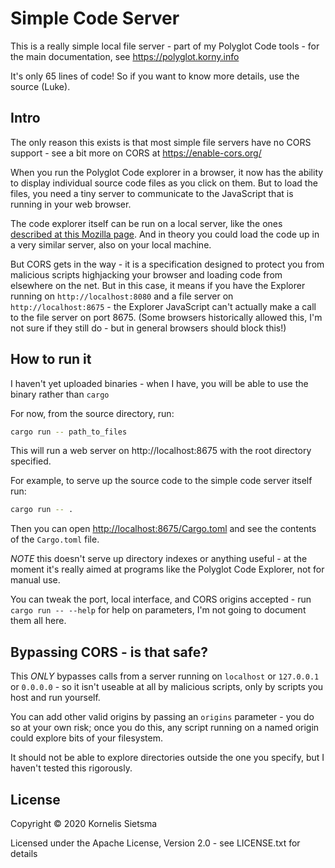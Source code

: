 # Simple Code Server

This is a really simple local file server - part of my Polyglot Code tools - for the main documentation, see <https://polyglot.korny.info>

It's only 65 lines of code! So if you want to know more details, use the source (Luke).

## Intro

The only reason this exists is that most simple file servers have no CORS support - see a bit more on CORS at <https://enable-cors.org/>

When you run the Polyglot Code explorer in a browser, it now has the ability to display individual source code files as you click on them.  But to load the files, you need a tiny server to communicate to the JavaScript that is running in your web browser.

The code explorer itself can be run on a local server, like the ones [described at this Mozilla page](https://developer.mozilla.org/en-US/docs/Learn/Common_questions/set_up_a_local_testing_server).  And in theory you could load the code up in a very similar server, also on your local machine.

But CORS gets in the way - it is a specification designed to protect you from malicious scripts highjacking your browser and loading code from elsewhere on the net.  But in this case, it means if you have the Explorer running on `http://localhost:8080` and a file server on `http://localhost:8675` - the Explorer JavaScript can't actually make a call to the file server on port 8675.  (Some browsers historically allowed this, I'm not sure if they still do - but in general browsers should block this!)

## How to run it

I haven't yet uploaded binaries - when I have, you will be able to use the binary rather than `cargo`

For now, from the source directory, run:

~~~bash
cargo run -- path_to_files
~~~

This will run a web server on http://localhost:8675 with the root directory specified.

For example, to serve up the source code to the simple code server itself run:

~~~bash
cargo run -- .
~~~

Then you can open <http://localhost:8675/Cargo.toml> and see the contents of the `Cargo.toml` file.

*NOTE* this doesn't serve up directory indexes or anything useful - at the moment it's really aimed at programs like the Polyglot Code Explorer, not for manual use.

You can tweak the port, local interface, and CORS origins accepted - run `cargo run -- --help` for help on parameters, I'm not going to document them all here.

## Bypassing CORS - is that safe?

This *ONLY* bypasses calls from a server running on `localhost` or `127.0.0.1` or `0.0.0.0` - so it isn't useable at all by malicious scripts, only by scripts you host and run yourself.

You can add other valid origins by passing an `origins` parameter - you do so at your own risk; once you do this, any script running on a named origin could explore bits of your filesystem.

It should not be able to explore directories outside the one you specify, but I haven't tested this rigorously.

## License

Copyright © 2020 Kornelis Sietsma

Licensed under the Apache License, Version 2.0 - see LICENSE.txt for details
